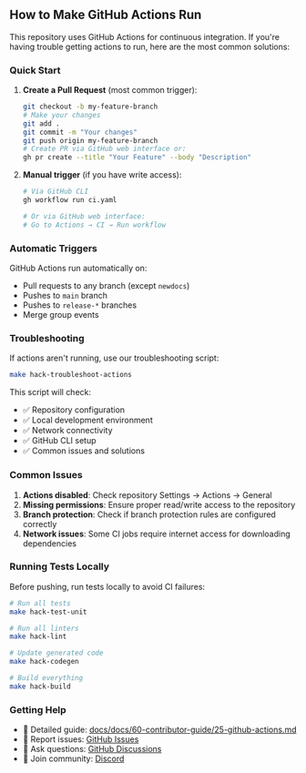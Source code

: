 ## How to Make GitHub Actions Run

This repository uses GitHub Actions for continuous integration. If you're having trouble getting actions to run, here are the most common solutions:

### Quick Start

1. **Create a Pull Request** (most common trigger):
   ```bash
   git checkout -b my-feature-branch
   # Make your changes
   git add .
   git commit -m "Your changes"
   git push origin my-feature-branch
   # Create PR via GitHub web interface or:
   gh pr create --title "Your Feature" --body "Description"
   ```

2. **Manual trigger** (if you have write access):
   ```bash
   # Via GitHub CLI
   gh workflow run ci.yaml
   
   # Or via GitHub web interface:
   # Go to Actions → CI → Run workflow
   ```

### Automatic Triggers

GitHub Actions run automatically on:
- Pull requests to any branch (except `newdocs`)
- Pushes to `main` branch
- Pushes to `release-*` branches
- Merge group events

### Troubleshooting

If actions aren't running, use our troubleshooting script:

```bash
make hack-troubleshoot-actions
```

This script will check:
- ✅ Repository configuration
- ✅ Local development environment
- ✅ Network connectivity
- ✅ GitHub CLI setup
- ✅ Common issues and solutions

### Common Issues

1. **Actions disabled**: Check repository Settings → Actions → General
2. **Missing permissions**: Ensure proper read/write access to the repository
3. **Branch protection**: Check if branch protection rules are configured correctly
4. **Network issues**: Some CI jobs require internet access for downloading dependencies

### Running Tests Locally

Before pushing, run tests locally to avoid CI failures:

```bash
# Run all tests
make hack-test-unit

# Run all linters
make hack-lint

# Update generated code
make hack-codegen

# Build everything
make hack-build
```

### Getting Help

- 📖 Detailed guide: [docs/docs/60-contributor-guide/25-github-actions.md](docs/docs/60-contributor-guide/25-github-actions.md)
- 🐛 Report issues: [GitHub Issues](https://github.com/omerzifman/kargo/issues)
- 💬 Ask questions: [GitHub Discussions](https://github.com/omerzifman/kargo/discussions)
- 💭 Join community: [Discord](https://akuity.community)